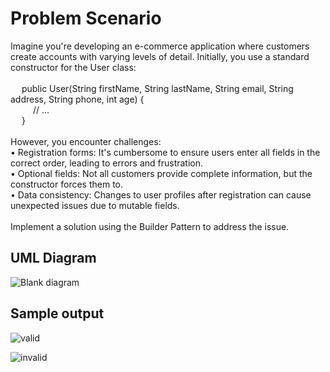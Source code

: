 # Problem Scenario
Imagine you're developing an e-commerce application where customers create accounts with varying levels of detail.
Initially, you use a standard constructor for the User class: <br> <br>
&emsp; public User(String firstName, String lastName, String email,
           String address, String phone, int age) { <br>
&emsp; &emsp; // ...<br>
&emsp; } <br>
<br>
However, you encounter challenges: <br>
	• Registration forms: It's cumbersome to ensure users enter all fields in the correct order, leading to errors and frustration. <br>
	• Optional fields: Not all customers provide complete information, but the constructor forces them to. <br>
	• Data consistency: Changes to user profiles after registration can cause unexpected issues due to mutable fields. <br>
 <br>
Implement a solution using the Builder Pattern to address the issue.

## UML Diagram
![Blank diagram](https://github.com/mfulo/builderPattern/assets/142382665/930df35c-3828-4ace-a865-59a7c37ff3bb)


## Sample output
![valid](https://github.com/mfulo/builderPattern/assets/142382665/b6624c57-8c60-4f71-a954-b5d239f17786)

![invalid](https://github.com/mfulo/builderPattern/assets/142382665/7d33d8d5-326e-439e-bf91-1500f64fd217)


